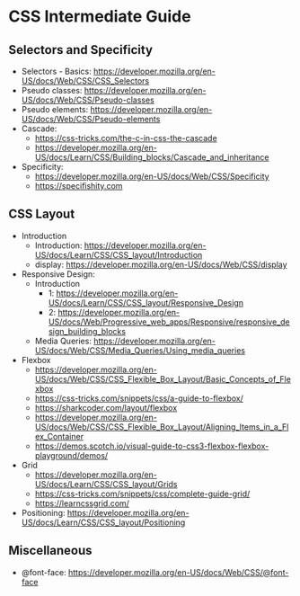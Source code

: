 # CSS Intermediate Guide

## Selectors and Specificity
- Selectors - Basics: https://developer.mozilla.org/en-US/docs/Web/CSS/CSS_Selectors
- Pseudo classes: https://developer.mozilla.org/en-US/docs/Web/CSS/Pseudo-classes
- Pseudo elements: https://developer.mozilla.org/en-US/docs/Web/CSS/Pseudo-elements
- Cascade:
	- https://css-tricks.com/the-c-in-css-the-cascade
	- https://developer.mozilla.org/en-US/docs/Learn/CSS/Building_blocks/Cascade_and_inheritance
- Specificity:
	- https://developer.mozilla.org/en-US/docs/Web/CSS/Specificity
	- https://specifishity.com

## CSS Layout
- Introduction
	- Introduction: https://developer.mozilla.org/en-US/docs/Learn/CSS/CSS_layout/Introduction
	- display: https://developer.mozilla.org/en-US/docs/Web/CSS/display
- Responsive Design:
	- Introduction
		- 1: https://developer.mozilla.org/en-US/docs/Learn/CSS/CSS_layout/Responsive_Design
		- 2: https://developer.mozilla.org/en-US/docs/Web/Progressive_web_apps/Responsive/responsive_design_building_blocks
	- Media Queries: https://developer.mozilla.org/en-US/docs/Web/CSS/Media_Queries/Using_media_queries
- Flexbox
	- https://developer.mozilla.org/en-US/docs/Web/CSS/CSS_Flexible_Box_Layout/Basic_Concepts_of_Flexbox
	- https://css-tricks.com/snippets/css/a-guide-to-flexbox/
	- https://sharkcoder.com/layout/flexbox
	- https://developer.mozilla.org/en-US/docs/Web/CSS/CSS_Flexible_Box_Layout/Aligning_Items_in_a_Flex_Container
	- https://demos.scotch.io/visual-guide-to-css3-flexbox-flexbox-playground/demos/
- Grid
	- https://developer.mozilla.org/en-US/docs/Learn/CSS/CSS_layout/Grids
	- https://css-tricks.com/snippets/css/complete-guide-grid/
	- https://learncssgrid.com/
- Positioning: https://developer.mozilla.org/en-US/docs/Learn/CSS/CSS_layout/Positioning
## Miscellaneous
- @font-face: https://developer.mozilla.org/en-US/docs/Web/CSS/@font-face
